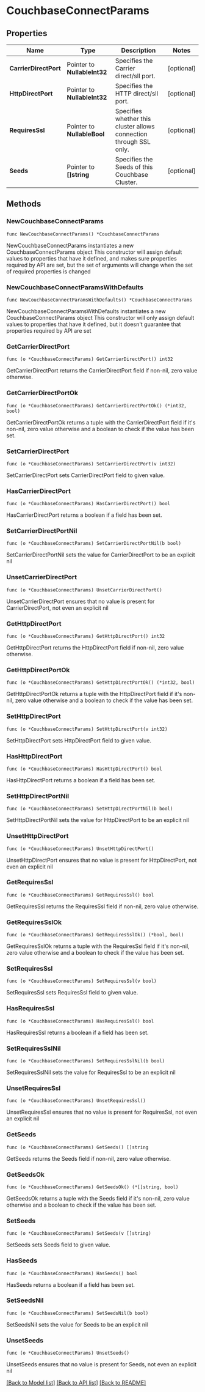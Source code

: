 # CouchbaseConnectParams

## Properties

Name | Type | Description | Notes
------------ | ------------- | ------------- | -------------
**CarrierDirectPort** | Pointer to **NullableInt32** | Specifies the Carrier direct/sll port. | [optional] 
**HttpDirectPort** | Pointer to **NullableInt32** | Specifies the HTTP direct/sll port. | [optional] 
**RequiresSsl** | Pointer to **NullableBool** | Specifies whether this cluster allows connection through SSL only. | [optional] 
**Seeds** | Pointer to **[]string** | Specifies the Seeds of this Couchbase Cluster. | [optional] 

## Methods

### NewCouchbaseConnectParams

`func NewCouchbaseConnectParams() *CouchbaseConnectParams`

NewCouchbaseConnectParams instantiates a new CouchbaseConnectParams object
This constructor will assign default values to properties that have it defined,
and makes sure properties required by API are set, but the set of arguments
will change when the set of required properties is changed

### NewCouchbaseConnectParamsWithDefaults

`func NewCouchbaseConnectParamsWithDefaults() *CouchbaseConnectParams`

NewCouchbaseConnectParamsWithDefaults instantiates a new CouchbaseConnectParams object
This constructor will only assign default values to properties that have it defined,
but it doesn't guarantee that properties required by API are set

### GetCarrierDirectPort

`func (o *CouchbaseConnectParams) GetCarrierDirectPort() int32`

GetCarrierDirectPort returns the CarrierDirectPort field if non-nil, zero value otherwise.

### GetCarrierDirectPortOk

`func (o *CouchbaseConnectParams) GetCarrierDirectPortOk() (*int32, bool)`

GetCarrierDirectPortOk returns a tuple with the CarrierDirectPort field if it's non-nil, zero value otherwise
and a boolean to check if the value has been set.

### SetCarrierDirectPort

`func (o *CouchbaseConnectParams) SetCarrierDirectPort(v int32)`

SetCarrierDirectPort sets CarrierDirectPort field to given value.

### HasCarrierDirectPort

`func (o *CouchbaseConnectParams) HasCarrierDirectPort() bool`

HasCarrierDirectPort returns a boolean if a field has been set.

### SetCarrierDirectPortNil

`func (o *CouchbaseConnectParams) SetCarrierDirectPortNil(b bool)`

 SetCarrierDirectPortNil sets the value for CarrierDirectPort to be an explicit nil

### UnsetCarrierDirectPort
`func (o *CouchbaseConnectParams) UnsetCarrierDirectPort()`

UnsetCarrierDirectPort ensures that no value is present for CarrierDirectPort, not even an explicit nil
### GetHttpDirectPort

`func (o *CouchbaseConnectParams) GetHttpDirectPort() int32`

GetHttpDirectPort returns the HttpDirectPort field if non-nil, zero value otherwise.

### GetHttpDirectPortOk

`func (o *CouchbaseConnectParams) GetHttpDirectPortOk() (*int32, bool)`

GetHttpDirectPortOk returns a tuple with the HttpDirectPort field if it's non-nil, zero value otherwise
and a boolean to check if the value has been set.

### SetHttpDirectPort

`func (o *CouchbaseConnectParams) SetHttpDirectPort(v int32)`

SetHttpDirectPort sets HttpDirectPort field to given value.

### HasHttpDirectPort

`func (o *CouchbaseConnectParams) HasHttpDirectPort() bool`

HasHttpDirectPort returns a boolean if a field has been set.

### SetHttpDirectPortNil

`func (o *CouchbaseConnectParams) SetHttpDirectPortNil(b bool)`

 SetHttpDirectPortNil sets the value for HttpDirectPort to be an explicit nil

### UnsetHttpDirectPort
`func (o *CouchbaseConnectParams) UnsetHttpDirectPort()`

UnsetHttpDirectPort ensures that no value is present for HttpDirectPort, not even an explicit nil
### GetRequiresSsl

`func (o *CouchbaseConnectParams) GetRequiresSsl() bool`

GetRequiresSsl returns the RequiresSsl field if non-nil, zero value otherwise.

### GetRequiresSslOk

`func (o *CouchbaseConnectParams) GetRequiresSslOk() (*bool, bool)`

GetRequiresSslOk returns a tuple with the RequiresSsl field if it's non-nil, zero value otherwise
and a boolean to check if the value has been set.

### SetRequiresSsl

`func (o *CouchbaseConnectParams) SetRequiresSsl(v bool)`

SetRequiresSsl sets RequiresSsl field to given value.

### HasRequiresSsl

`func (o *CouchbaseConnectParams) HasRequiresSsl() bool`

HasRequiresSsl returns a boolean if a field has been set.

### SetRequiresSslNil

`func (o *CouchbaseConnectParams) SetRequiresSslNil(b bool)`

 SetRequiresSslNil sets the value for RequiresSsl to be an explicit nil

### UnsetRequiresSsl
`func (o *CouchbaseConnectParams) UnsetRequiresSsl()`

UnsetRequiresSsl ensures that no value is present for RequiresSsl, not even an explicit nil
### GetSeeds

`func (o *CouchbaseConnectParams) GetSeeds() []string`

GetSeeds returns the Seeds field if non-nil, zero value otherwise.

### GetSeedsOk

`func (o *CouchbaseConnectParams) GetSeedsOk() (*[]string, bool)`

GetSeedsOk returns a tuple with the Seeds field if it's non-nil, zero value otherwise
and a boolean to check if the value has been set.

### SetSeeds

`func (o *CouchbaseConnectParams) SetSeeds(v []string)`

SetSeeds sets Seeds field to given value.

### HasSeeds

`func (o *CouchbaseConnectParams) HasSeeds() bool`

HasSeeds returns a boolean if a field has been set.

### SetSeedsNil

`func (o *CouchbaseConnectParams) SetSeedsNil(b bool)`

 SetSeedsNil sets the value for Seeds to be an explicit nil

### UnsetSeeds
`func (o *CouchbaseConnectParams) UnsetSeeds()`

UnsetSeeds ensures that no value is present for Seeds, not even an explicit nil

[[Back to Model list]](../README.md#documentation-for-models) [[Back to API list]](../README.md#documentation-for-api-endpoints) [[Back to README]](../README.md)


